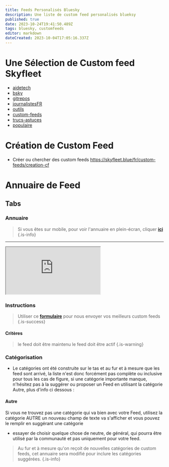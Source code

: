 ```yaml
---
title: Feeds Personalisés Bluesky
description: Une liste de custom feed personalisés blueksy
published: true
date: 2023-10-24T19:41:50.489Z
tags: bluesky, customfeeds
editor: markdown
dateCreated: 2023-10-04T17:05:16.337Z
---
```


# Une Sélection de Custom feed Skyfleet

- [aidetech](/fr/custom-feeds/aidetech)
- [bsky](/fr/custom-feeds/bsky)
- [gitrepos](/fr/custom-feeds/gitrepos)
- [journalistesFR](/fr/custom-feeds/journalistesFR)
- [outils](/fr/custom-feeds/outils)
- [custom-feeds](/fr/custom-feeds/custom-feeds)
- [trucs-astuces](/fr/custom-feeds/trucs-astuces)
- [populaire](/fr/custom-feeds/populaire)

# Création de Custom Feed
- Créer ou chercher des custom feeds https://skyfleet.blue/fr/custom-feeds/creation-cf

# Annuaire de Feed


<h2 class="tabset">Tabs</h2>

### Annuaire

> Si vous êtes sur mobile, pour voir l'annuaire en plein-écran, cliquer **[ici](https://base.skyfleet.blue/public/grid/4W_lCTnwaL0S7wFwZ6zW3Yhf0byVeFD_3A8wh0Csf8g)**
{.is-info}


---

<div class="iframe">
  <iframe class="responsive-iframe" src="https://base.skyfleet.blue/public/grid/4W_lCTnwaL0S7wFwZ6zW3Yhf0byVeFD_3A8wh0Csf8g"></iframe>
</div>


### Instructions

> Utiliser ce **[formulaire](https://base.skyfleet.blue/form/0Bmzxqsv19BNgzWuo9Ikh_zhxODTX5E8BnVKStpO2nk)** pour nous envoyer vos meilleurs custom feeds
{.is-success}


#### Critères

> le feed doit être maintenu
> le feed doit être actif
{.is-warning}


### Catégorisation

- Le catégories ont été construite sur le tas et au fur et à mesure que les feed sont arrivé, la liste n'est donc forcément pas complète ou inclusive pour tous les cas de figure, si une catégorie importante manque, n'hésitez pas à la suggérer ou proposer un Feed en utilisant la catégorie Autre, plus d'info ci dessous :

#### Autre

Si vous ne trouvez pas une catégorie qui va bien avec votre Feed, utilisez la catégorie AUTRE
un nouveau champ de texte va s'afficher et vous pouvez le remplir en suggérant une catégorie
- essayer de choisir quelque chose de neutre, de général, qui pourra être utilisé par la communauté et pas uniquement pour votre feed. 

> Au fur et à mesure qu'on reçoit de nouvelles catégories de custom feeds, cet annuaire sera modifié pour inclure les catégories suggérées. 
{.is-info}